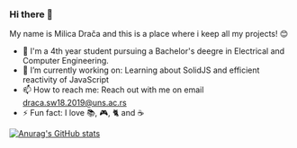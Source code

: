 
### Hi there 👋

My name is Milica Drača and this is a place where i keep all my projects! 😊

 - 📖 I'm a 4th year student pursuing a Bachelor's deegre in Electrical and Computer Engineering.
 - 🔭 I’m currently working on: Learning about SolidJS and efficient reactivity of JavaScript
 - 📫 How to reach me: Reach out with me on email draca.sw18.2019@uns.ac.rs
 - ⚡  Fun fact: I love 📚, 🎮, 🐈 and ☕

[![Anurag's GitHub stats](https://github-readme-stats.vercel.app/api?username=milicad00)](https://github.com/anuraghazra/github-readme-stats)
